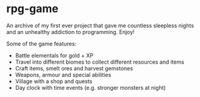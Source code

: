# rpg-game

An archive of my first ever project that gave me countless sleepless nights and an unhealthy addiction to programming. Enjoy!

Some of the game features:
- Battle elementals for gold + XP
- Travel into different biomes to collect different resources and items
- Craft items, smelt ores and harvest gemstones
- Weapons, armour and special abilities
- Village with a shop and quests
- Day clock with time events (e.g. stronger monsters at night)
